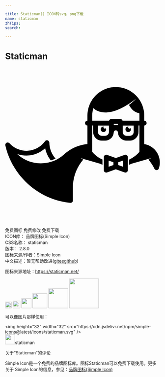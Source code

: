 ```yaml
---

title: Staticman() ICON转svg、png下载
name: staticman
zhTips: 
search: 

---
```


# Staticman  <small style="font-size: 60%;font-weight: 100"></small>

<div id="svg" class="svg-wrap">
<svg role="img" viewBox="0 0 24 24" xmlns="http://www.w3.org/2000/svg"><title>Staticman icon</title><path d="M17.17 3.046l-.063.002c-.067 0-.133.003-.2.006-.038.002-.078.006-.117.01-.05.003-.1.01-.152.015l-.123.015c-.053.008-.106.018-.16.028-.075.014-.15.03-.224.048-.027.008-.055.014-.083.02l-.174.05c-.01.004-.023.007-.035.01-1.054.333-1.955 1.055-2.51 2.05-.015.023-.03.047-.042.07-.01.023-.024.043-.036.066l-.016.037c-.3.595-.47 1.267-.47 1.978v.8c-.207 0-.373.165-.373.37s.168.373.373.373v2.868c-1.006.1-1.976.436-2.824.98-.243.156-.475.327-.69.508l-.01.01c-.004.003-.01.01-.014.012-.075.07-.146.135-.217.195-.19.162-.39.31-.6.443-.005.003-.007.007-.01.01-.26.16-.474.277-.678.37-.16.07-.322.128-.494.182l-.067.02c-.017.007-.035.012-.054.017-.505.155-1.03.235-1.57.235-1.39 0-2.685-.527-3.66-1.44.455.16.935.243 1.425.243 1.082 0 2.118-.412 2.904-1.13.143.684.444 1.327.878 1.877.196-.06.378-.12.553-.2.058-.026.118-.055.178-.086-.602-.676-.948-1.55-.96-2.463-.002-.16-.107-.3-.26-.35s-.32.007-.414.136c-.668.92-1.745 1.47-2.88 1.47-.998 0-1.957-.424-2.63-1.164-.113-.124-.294-.157-.443-.082s-.23.24-.198.405l.012.055v.003c.883 3.818 3.737 6.984 7.446 8.26.84.29 1.72.483 2.613.57l.037.002c.092 0 .18-.034.25-.096.078-.07.122-.17.122-.276v-1.985c0-.94.19-1.85.57-2.703.262-.588.607-1.132 1.027-1.62l-.407-.242.488.147 2.503.714c.132.06.267.115.404.166v-.8c-.63-.278-1.176-.684-1.59-1.193v-4.07h.15v1.01c0 .733.595 1.33 1.328 1.33h.532c.69 0 1.258-.53 1.323-1.202.004-.02.007-.042.007-.064 0-.18.145-.324.324-.324s.324.145.324.324c0 .022.003.043.006.064.064.674.633 1.203 1.323 1.203h.533c.733 0 1.33-.596 1.33-1.33v-1.01h.146v4.072c-.414.508-.96.914-1.59 1.192v.8c.138-.05.273-.106.404-.167l2.502-.715.005.006.505-.15-.42.248c.365.428.674.897.92 1.4.063.13.193.21.335.21h.022c.15-.01.28-.108.33-.25.103-.297.155-.61.155-.933 0-1.44-1.04-2.624-2.424-2.84V8.994c.206 0 .372-.167.372-.372s-.166-.37-.372-.37v-.8c0-.265-.025-.526-.07-.78-.002-.006 0-.012-.002-.018l-.014-.075-.005-.024c-.172-.837-.582-1.6-1.19-2.21-.268-.27-.57-.504-.893-.693-.033-.02-.067-.036-.1-.055l-.06-.033c-.052-.027-.103-.054-.154-.078-.018-.01-.036-.016-.054-.025-.088-.042-.177-.08-.266-.114-.036-.014-.07-.028-.108-.04-.04-.016-.082-.03-.123-.043-.044-.014-.09-.028-.134-.04-.037-.012-.074-.022-.11-.032-.078-.02-.156-.04-.236-.055-.025-.005-.05-.01-.075-.013-.06-.01-.122-.022-.183-.03-.035-.006-.07-.01-.107-.015l-.157-.016-.11-.008c-.06-.004-.122-.005-.183-.006l-.072-.003zm3.14 1.814s-.076.077-.214.21c-.068.067-.156.143-.254.232-.098.09-.214.185-.34.29-.09.07-.19.145-.29.22.36.723.945 1.193 1.602 1.274.012.12.018.243.018.366v.798h-2.615c-.046-.153-.186-.266-.355-.266H16.48c-.168 0-.31.113-.355.266H13.51v-.798c0-.398.064-.78.182-1.14.117.112.243.212.378.3.04.02.12.063.242.116.173.077.43.162.746.21.158.024.33.037.514.038.045 0 .094 0 .136-.003l.145-.01c.1-.003.193-.02.29-.03s.2-.035.3-.052c.1-.02.2-.048.302-.07.1-.03.202-.06.303-.092.1-.036.202-.07.3-.108.2-.076.398-.16.588-.252l.28-.14.272-.145c.175-.1.344-.198.5-.297.08-.047.155-.1.23-.146s.144-.092.21-.14c.132-.093.258-.173.364-.252.107-.078.203-.143.277-.202.15-.115.24-.178.24-.178zm-3.46 3.87h.64v.212h-.64V8.73zm-2.45.265h1.7v1.01c0 .323-.262.585-.584.585h-.532c-.323 0-.585-.262-.585-.585v-1.01zm3.84 0h1.7v1.01c0 .323-.262.585-.585.585h-.532c-.323 0-.585-.262-.585-.585v-1.01zm-2.99.16c-.234 0-.424.19-.424.424s.19.424.425.424.426-.19.426-.425c0-.07-.018-.132-.046-.19-.04.05-.1.083-.166.083-.117 0-.213-.095-.213-.213 0-.038.012-.073.03-.103l-.03-.003zm3.84 0c-.234 0-.425.19-.425.424s.19.424.425.424.425-.19.425-.425c0-.07-.017-.132-.046-.19-.04.05-.1.083-.168.083-.117 0-.213-.095-.213-.213 0-.038.01-.073.027-.103-.01 0-.02-.003-.028-.003zm-3.436 4.356c-.066.006-.13.03-.186.068-.1.07-.158.183-.158.304v2.02c0 .12.06.235.158.304.064.045.14.068.215.068.042 0 .084-.007.125-.022l1.364-.487 1.364.487c.04.015.083.022.125.022.077 0 .152-.023.216-.068.1-.07.158-.183.158-.304v-2.02c0-.12-.06-.235-.158-.304s-.225-.087-.34-.046l-1.363.487-1.363-.488c-.03-.01-.058-.017-.087-.02-.022-.002-.044-.003-.066 0zm.4.9l.744.266v.432l-.744.266v-.964zm2.233 0v.964l-.744-.266v-.432l.744-.266z"/></svg>
</div>
<detail full-name='staticman'></detail>

<div class="detail-page">
<p>
<span><span class="badge-success badge">免费图标</span> <span class="badge-success badge">免费修改</span>  <span class="badge-success badge">免费下载</span> </span>
<br/>
<span>
ICON库：
<span class="badge-secondary badge">品牌图标(Simple Icon)</span> 
</span>
<br/>
<span>
CSS名称：
<span class="badge-secondary badge">staticman</span> 
</span>

<br/>
<span>
版本：
<span class="badge-secondary badge">2.8.0</span> 
</span>
<br/>
<span>图标来源/作者：<span class="badge-light badge">Simple Icon</span></span> 
<br/>
<span class="zh-detail">中文描述：暂无<span class="help-link"><span>帮助改进</span>(<a href="https://gitee.com/liuwave/icon-helper/edit/master/json/brands/staticman.json" target="_blank" rel="noopener noreferrer">gitee</a><a href="https://github.com/liuwave/icon-helper/edit/master/json/brands/staticman.json" target="_blank" rel="noopener noreferrer">github</a></span>)</span><br/>
</p>
</div><div class="description description alert alert-light"><p>图标来源地址：<a href="https://staticman.net/" target="_blank" rel="noopener noreferrer">https://staticman.net/</a></p></div>
<div class="alert alert-dark">
<img height="21" width="21" src="https://cdn.jsdelivr.net/npm/simple-icons@latest/icons/staticman.svg" />
<img height="24" width="24" src="https://cdn.jsdelivr.net/npm/simple-icons@latest/icons/staticman.svg" />
<img height="32" width="32" src="https://cdn.jsdelivr.net/npm/simple-icons@latest/icons/staticman.svg" />
<img height="48" width="48" src="https://cdn.jsdelivr.net/npm/simple-icons@latest/icons/staticman.svg" />
<img height="64" width="64" src="https://cdn.jsdelivr.net/npm/simple-icons@latest/icons/staticman.svg" />
<img height="96" width="96" src="https://cdn.jsdelivr.net/npm/simple-icons@latest/icons/staticman.svg" />

</div>
<div>
  <p>可以像图片那样使用：    
  </p>
  <div class="alert alert-primary" style="font-size: 14px">
    &lt;img height="32" width="32" src="https://cdn.jsdelivr.net/npm/simple-icons@latest/icons/staticman.svg" /&gt;
    <copy-btn content='<img height="32" width="32" src="https://cdn.jsdelivr.net/npm/simple-icons@latest/icons/staticman.svg" />'></copy-btn>
  </div>
  <div class="alert alert-secondary">
    <img height="32" width="32" src="https://cdn.jsdelivr.net/npm/simple-icons@latest/icons/staticman.svg" />staticman
    <copy-btn content="staticman" btn-title="复制图标名称"></copy-btn>
  </div>
</div>

<Vssue title="关于“Staticman”的评论" >关于“Staticman”的评论</Vssue>


<div><p>Simple Icon是一个免费的品牌图标库。图标Staticman可以免费下载使用。更多关于  Simple Icon的信息，参见：<a target="_blank" href="https://iconhelper.cn/brands.html">品牌图标(Simple Icon)</a>
</p></div>
